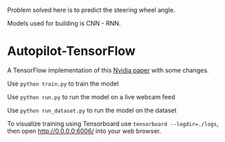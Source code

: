 Problem solved here is to predict the steering wheel angle.

Models used for building is CNN - RNN.



# Autopilot-TensorFlow
A TensorFlow implementation of this [Nvidia paper](https://arxiv.org/pdf/1604.07316.pdf) with some changes.

Use `python train.py` to train the model

Use `python run.py` to run the model on a live webcam feed

Use `python run_dataset.py` to run the model on the dataset

To visualize training using Tensorboard use `tensorboard --logdir=./logs`, then open http://0.0.0.0:6006/ into your web browser.
